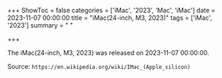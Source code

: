 +++
ShowToc = false
categories = ['iMac', '2023', 'Mac', 'iMac']
date = 2023-11-07 00:00:00
title = "iMac(24-inch, M3, 2023)"
tags = ['iMac', '2023']
summary = " "

+++

The iMac(24-inch, M3, 2023) was released on 2023-11-07 00:00:00.

Source: `https://en.wikipedia.org/wiki/IMac_(Apple_silicon)`


